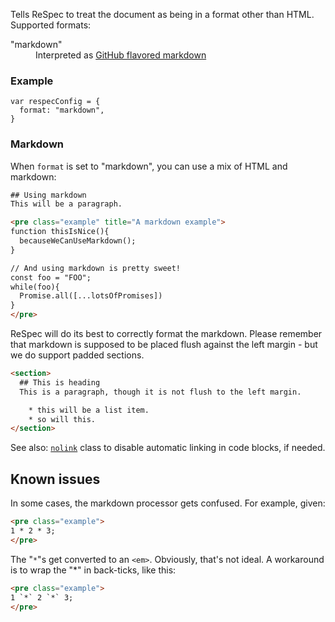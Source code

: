 Tells ReSpec to treat the document as being in a format other than HTML. Supported formats:

<dl>
  <dt>"markdown"</dt>
  <dd>Interpreted as <a href="https://guides.github.com/features/mastering-markdown/">GitHub flavored markdown</a>
</dl>

### Example
```JS
var respecConfig = {
  format: "markdown",
}
```

### Markdown 
When `format` is set to "markdown", you can use a mix of HTML and markdown: 

```HTML
## Using markdown
This will be a paragraph. 

<pre class="example" title="A markdown example">
function thisIsNice(){
  becauseWeCanUseMarkdown();
}

// And using markdown is pretty sweet!
const foo = "FOO";
while(foo){
  Promise.all([...lotsOfPromises])
}
</pre>
```

ReSpec will do its best to correctly format the markdown. Please remember that markdown is supposed to be placed flush against the left margin - but we do support padded sections.

```HTML
<section>
  ## This is heading
  This is a paragraph, though it is not flush to the left margin.

    * this will be a list item. 
    * so will this.
</section> 
```

See also: [`nolink`](nolink) class to disable automatic linking in code blocks, if needed.

## Known issues

In some cases, the markdown processor gets confused. For example, given: 

```HTML
<pre class="example">
1 * 2 * 3;
</pre>
``` 

The "`*`"s get converted to an `<em>`. Obviously, that's not ideal. A workaround is to wrap the "*" in back-ticks, like this:

```HTML
<pre class="example">
1 `*` 2 `*` 3;
</pre>
```
